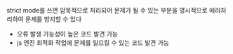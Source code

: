 strict mode를 쓰면 암묵적으로 처리되어 문제가 될 수 있는 부분을
명시적으로 에러처리하여 문제를 방지할 수 있다
- 오류 발생 가능성이 높은 코드 발견 가능
- js 엔진 최적화 작업에 문제를 일으킬 수 있는 코드 발견 가능
